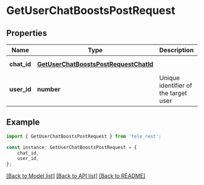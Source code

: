 # GetUserChatBoostsPostRequest


## Properties

Name | Type | Description | Notes
------------ | ------------- | ------------- | -------------
**chat_id** | [**GetUserChatBoostsPostRequestChatId**](GetUserChatBoostsPostRequestChatId.md) |  | [default to undefined]
**user_id** | **number** | Unique identifier of the target user | [default to undefined]

## Example

```typescript
import { GetUserChatBoostsPostRequest } from 'tele_rest';

const instance: GetUserChatBoostsPostRequest = {
    chat_id,
    user_id,
};
```

[[Back to Model list]](../README.md#documentation-for-models) [[Back to API list]](../README.md#documentation-for-api-endpoints) [[Back to README]](../README.md)
